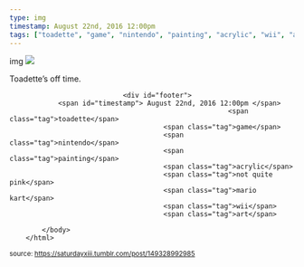 ```yaml
---
type: img
timestamp: August 22nd, 2016 12:00pm
tags: ["toadette", "game", "nintendo", "painting", "acrylic", "wii", "art"]
---
```

img
<img src="https://saturdayxiii.github.io/media/149328992985.jpg"/>
                                                                                          
Toadette’s off time.
 
                                    
                
                
                
                
                                <div id="footer">
                <span id="timestamp"> August 22nd, 2016 12:00pm </span>
                                                          <span class="tag">toadette</span>
                                          <span class="tag">game</span>
                                          <span class="tag">nintendo</span>
                                          <span class="tag">painting</span>
                                          <span class="tag">acrylic</span>
                                          <span class="tag">not quite pink</span>
                                          <span class="tag">mario kart</span>
                                          <span class="tag">wii</span>
                                          <span class="tag">art</span>
                                                    
            </body>
        </html>

        
<small>source: https://saturdayxiii.tumblr.com/post/149328992985</small>